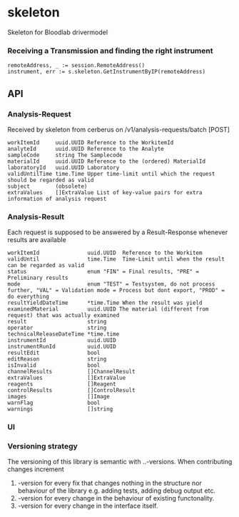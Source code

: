 # skeleton

Skeleton for Bloodlab drivermodel

### Receiving a Transmission and finding the right instrument
```text
remoteAddress, _ := session.RemoteAddress()
instrument, err := s.skeleton.GetInstrumentByIP(remoteAddress)
```

## API 
### Analysis-Request
Received by skeleton from cerberus on /v1/analysis-requests/batch [POST]

```text 
workItemId     uuid.UUID Reference to the WorkitemId
analyteId      uuid.UUID Reference to the Analyte 
sampleCode     string The Samplecode
materialId     uuid.UUID Reference to the (ordered) MaterialId
laboratoryId   uuid.UUID Laboratory 
validUntilTime time.Time Upper time-limit until which the request should be regarded as valid
subject        (obsolete)
extraValues    []ExtraValue List of key-value pairs for extra information of analysis request
```

### Analysis-Result
Each request is supposed to be answered by a Result-Response whenever results are available

```text
workItemId               uuid.UUID  Reference to the Workitem
validUntil               time.Time  Time-Limit until when the result can be regarded as valid 
status                   enum "FIN" = Final results, "PRE" = Preliminary results
mode                     enum "TEST" = Testsystem, do not process further, "VAL" = Validation mode = Process but dont export, "PROD" = do everything
resultYieldDateTime      *time.Time When the result was yield
examinedMaterial         uuid.UUID The material (different from request) that was actually examined
result                   string 
operator                 string
technicalReleaseDateTime *time.time
instrumentId             uuid.UUID
instrumentRunId          uuid.UUID
resultEdit               bool
editReason               string
isInvalid                bool
channelResults           []ChannelResult
extraValues              []ExtraValue
reagents                 []Reagent
controlResults           []ControlResult
images                   []Image
warnFlag                 bool
warnings                 []string
```

### UI 


### Versioning strategy
The versioning of this library is semantic with <major>.<minor>.<micro>-versions. When contributing changes increment 
  1. <micro>-version for every fix that changes nothing in the structure nor behaviour of the library e.g. adding tests, adding debug output etc.
  2. <minor>-version for every change in the behaviour of existing functonality.
  3. <major>-version for every change in the interface itself. 
